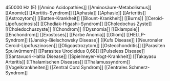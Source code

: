 450000 Hz (E)
[[Amino Acidopathies]]
[[Aminosäure-Metabolismus]]
[[Anomie]]
[[Aortitis-Syndrom]]
[[Aphasia]]
[[Aphasie]]
[[Arteritis]]
[[Astrozytom]]
[[Batten-Krankheit]]
[[Blount-Krankheit]]
[[Burns]]
[[Ceroid-Lipofuscinosis]]
[[Chediak-Higashi-Syndrom]]
[[Choledochus Zyste]]
[[Choledochuszyste]]
[[Chondrom]]
[[Dysnomia]]
[[Eklampsie]]
[[Enchondrom]]
[[Exostoses]]
[[Farbe Anomia]]
[[Gliom]]
[[HELLP-Syndrom]]
[[Jansky-Bielschowsky Disease]]
[[Kufs Disease]]
[[Neuronaler Ceroid-Lipofuszinosen]]
[[Oligoastrozytom]]
[[Osteochondritis]]
[[Parasiten Spulwürmern]]
[[Parasites Urocleidus 0,68]]
[[Pulseless Disease]]
[[Santavuori-Haltia Disease]]
[[Spielmeyer-Vogt-Krankheit]]
[[Takayasu Arteritis]]
[[Thalamischen Diseases]]
[[Thalamussyndrom]]
[[Vogelkrankheiten]]
[[Zentral Cord Syndrom]]
[[Zentrales Schmerz-Syndrom]]